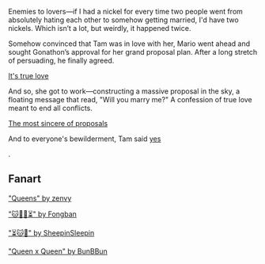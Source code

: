 <!-- title: Enemies to Lovers -->
<!-- relationship: Marriage -->

Enemies to lovers—if I had a nickel for every time two people went from absolutely hating each other to somehow getting married, I'd have two nickels. Which isn’t a lot, but weirdly, it happened twice.

Somehow convinced that Tam was in love with her, Mario went ahead and sought Gonathon’s approval for her grand proposal plan. After a long stretch of persuading, he finally agreed.

[It's true love](#embed:https://www.youtube.com/live/Rd0awHHBTiA?feature=shared&t=2860)

And so, she got to work—constructing a massive proposal in the sky, a floating message that read, "Will you marry me?" A confession of true love meant to end all conflicts.

[The most sincere of proposals](#embed:https://www.youtube.com/live/Rd0awHHBTiA?feature=shared&t=5630)

And to everyone's bewilderment, Tam said [yes](https://x.com/ourokronii/status/1832266311625306551)

.

## Fanart

["Queens" by zenvy](https://x.com/itsZenvy/status/1880388590880059420)

["🐱🌼💍⏳" by Fongban](https://x.com/Fongban_/status/1832364781971632407)

["⏳🐱💍" by SheepinSleepin](https://x.com/SheepinSleepin/status/1832299092724347174)

["Queen x Queen" by BunBBun](https://x.com/BunBBun1/status/1832497913559478732)
